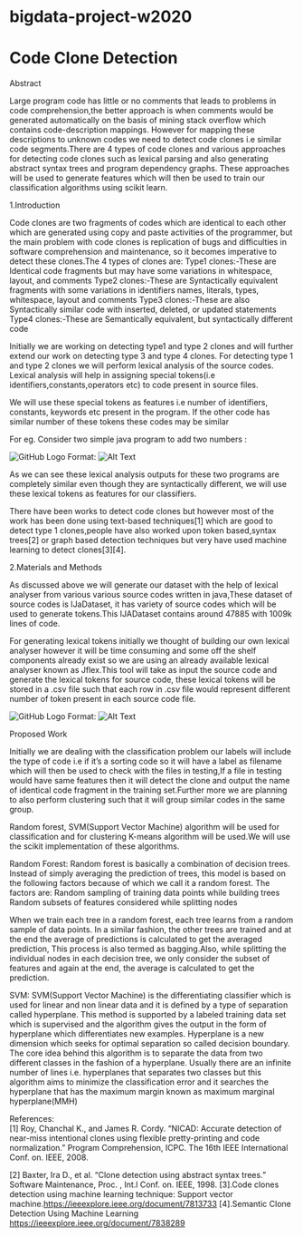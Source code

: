 # bigdata-project-w2020
# Code Clone Detection

Abstract 

Large program code has little or no comments that leads to problems in code comprehension,the better approach is when comments would be generated automatically on the basis of mining stack overflow which contains code-description mappings. However for mapping these descriptions to unknown codes we need to detect code clones i.e similar code segments.There are 4 types of code clones and various approaches for detecting code clones such as lexical parsing and also generating abstract syntax trees and program dependency graphs. These approaches will be used to generate features which will then be used to train our classification algorithms using scikit learn.  


1.Introduction

Code clones are two fragments of codes which are identical to each other which are generated using copy and paste activities of the programmer, but the main problem with code clones is replication of bugs and difficulties in software comprehension and maintenance, so it becomes imperative to detect these clones.The 4 types of clones are:
Type1 clones:-These are Identical code fragments but may have some variations in whitespace, layout, and comments 
Type2 clones:-These are Syntactically equivalent fragments with some variations in identifiers names, literals, types, whitespace, layout and comments 
Type3 clones:-These are also Syntactically similar code with inserted, deleted, or updated statements 
Type4 clones:-These are  Semantically equivalent, but syntactically different code 

Initially we are working on detecting type1 and type 2 clones and will further extend our work on detecting type 3 and type 4 clones. For detecting type 1 and type 2 clones we will perform lexical analysis  of the source codes. Lexical analysis will help in assigning special tokens(i.e identifiers,constants,operators etc) to code present in source files.

We will use these special tokens as features i.e number of identifiers, constants, keywords etc present in the program. If the other code has similar number of these tokens these codes may be similar

For eg. Consider two simple java program to add two numbers :

![GitHub Logo](/images/logo1.png)
Format: ![Alt Text](url)



As we can see these lexical analysis outputs for these two programs are completely similar even though they are syntactically different, we will use these lexical tokens as features for our classifiers.

There have been works to detect code clones but however most of the work has been done using text-based techniques[1] which are good to detect type 1 clones,people have also worked upon token based,syntax trees[2] or graph based detection techniques but very have used machine learning to detect clones[3][4]. 




2.Materials and Methods 

As discussed above we will generate our dataset with the help of lexical analyser from various various source codes written in java,These dataset of source codes is IJaDataset, it has variety of source codes which will be used to generate tokens.This IJADataset contains around  47885 with    1009k lines of code.

For generating lexical tokens initially we thought of building our own lexical analyser however it will be time consuming and some off the shelf components already exist so we are using an already available lexical analyser known as Jflex.This tool will take as input the source code and generate the lexical tokens for source code, these lexical tokens will be stored in a .csv file such that each row in .csv file would represent different number of token present in each source code file.


![GitHub Logo](/images/logo.png)
Format: ![Alt Text](url)








 Proposed Work
   
		 	 	 		
Initially we are dealing with the classification problem our labels will include the type of code i.e if it’s a sorting code so it will have a label as filename which will then be used to check with the files in testing,If a file in testing would have same features then it will detect the clone and output the name of identical code fragment in the training set.Further more we are planning to also perform clustering such that it will group similar codes in the same group.

Random forest, SVM(Support Vector Machine) algorithm will be used for classification and for clustering K-means algorithm will be used.We will use the scikit implementation of these algorithms.

Random Forest: Random forest is basically a combination of decision trees. Instead of simply averaging the prediction of trees, this model is based on the following factors because of which we call it a random forest. The factors are:
Random sampling of training data points while building trees
Random subsets of features considered while splitting nodes

When we train each tree in a random forest, each tree learns from a random sample of data points. In a similar fashion, the other trees are trained and at the end the average of predictions is calculated to get the averaged prediction, This process is also termed as bagging.Also, while splitting the individual nodes in each decision tree, we only consider the subset of features and again at the end, the average is calculated to get the prediction.

SVM: SVM(Support Vector Machine) is the differentiating classifier which is used for linear and non linear data and it is defined by a type of separation called hyperplane. This method is supported by a labeled training data set which is supervised and the algorithm gives the output in the form of hyperplane which differentiates new examples. Hyperplane is a new dimension which seeks for optimal separation so called decision boundary. The core idea behind this algorithm is to separate the data from two different classes in the fashion of a hyperplane.  Usually there are an infinite number of lines i.e. hyperplanes that separates two classes but this algorithm aims to minimize the classification error and it searches the hyperplane that has the maximum margin known as maximum marginal hyperplane(MMH)
	
References:						 							
[1]  Roy, Chanchal K., and James R. Cordy. “NICAD: Accurate detection of near-miss intentional clones using flexible pretty-printing and code normalization.” Program Comprehension, ICPC. The 16th IEEE International Conf. on. IEEE, 2008.
 								
[2]  Baxter, Ira D., et al. “Clone detection using abstract syntax trees.” Software Maintenance, Proc. , Int.l Conf. on. IEEE, 1998. 
[3].Code clones detection using machine learning technique: Support vector machine.https://ieeexplore.ieee.org/document/7813733
[4].Semantic Clone Detection Using Machine Learning https://ieeexplore.ieee.org/document/7838289

